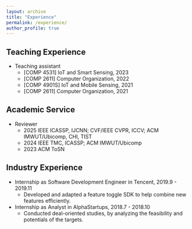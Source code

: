 ```yaml
---
layout: archive
title: "Experience"
permalink: /experience/
author_profile: true
---
```


<h2>Teaching Experience </h2>

- Teaching assistant
   - [COMP 4531] IoT and Smart Sensing, 2023
   - [COMP 2611] Computer Organization, 2022
   - [COMP 4901S] IoT and Mobile Sensing, 2021
   - [COMP 2611] Computer Organization, 2021

<h2> Academic Service </h2>

- Reviewer
   - 2025 IEEE ICASSP, IJCNN; CVF/IEEE CVPR, ICCV; ACM IMWUT/Ubicomp, CHI, TIST
   - 2024 IEEE TMC, ICASSP; ACM IMWUT/Ubicomp
   - 2023 ACM ToSN
   
   
  
<h2> Industry Experience </h2>

- Internship as Software Development Engineer in Tencent, 2019.9 - 2019.11
  - Developed and adapted a feature toggle SDK to help combine new features efficiently.
- Internship as Analyst in AlphaStartups, 2018.7 - 2018.10
  - Conducted deal-oriented studies, by analyzing the feasibility and potentials of the targets.
  







